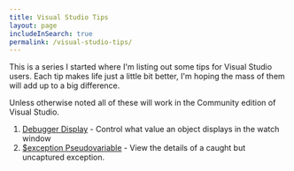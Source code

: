 ```yaml
---
title: Visual Studio Tips
layout: page
includeInSearch: true
permalink: /visual-studio-tips/
---
```


This is a series I started where I'm listing out some tips for Visual Studio users. Each tip makes life just a little bit better, I'm hoping the mass of them will add up to a big difference. 

Unless otherwise noted all of these will work in the Community edition of Visual Studio.

1. [Debugger Display](/2019/03/visual-studio-tips-debugger-display/) - Control what value an object displays in the watch window
2. [$exception Pseudovariable](/2019/03/visual-studio-tips-view-uncaptured-exception/) - View the details of a caught but uncaptured exception.

